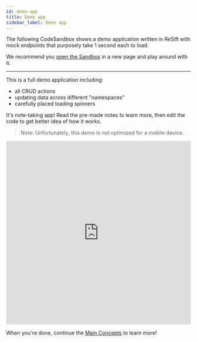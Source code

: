 ```yaml
---
id: demo-app
title: Demo app
sidebar_label: Demo app
---
```


The following CodeSandbox shows a demo application written in ReSift with mock endpoints that purposely take 1 second each to load.

We recommend you [open the Sandbox](https://codesandbox.io/s/resift-notes-xwp9r) in a new page and play around with it.

---

This is a full demo application including:

- all CRUD actions
- updating data across different "namespaces"
- carefully placed loading spinners

It's note-taking app! Read the pre-made notes to learn more, then edit the code to get better idea of how it works.

> Note: Unfortunately, this demo is not optimized for a mobile device.

<iframe src="https://codesandbox.io/embed/resift-notes-xwp9r?fontsize=14"
  style="width:100%; height:500px; border:0; border-radius: 4px; overflow:hidden;"
  title="ReSift Notes"
  allow="geolocation; microphone; camera; midi; vr; accelerometer; gyroscope; payment; ambient-light-sensor; encrypted-media; usb"
  sandbox="allow-modals allow-forms allow-popups allow-scripts allow-same-origin"
></iframe>
<br />

When you're done, continue the [Main Concepts](../main-concepts/whats-a-fetch.md) to learn more!
